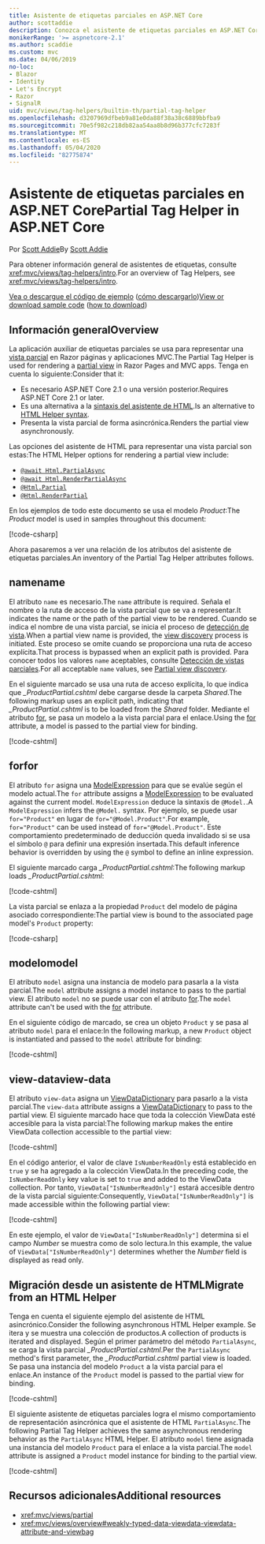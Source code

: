 ```yaml
---
title: Asistente de etiquetas parciales en ASP.NET Core
author: scottaddie
description: Conozca el asistente de etiquetas parciales en ASP.NET Core y el rol que desempeña cada uno de sus atributos a la hora de representar una vista parcial.
monikerRange: '>= aspnetcore-2.1'
ms.author: scaddie
ms.custom: mvc
ms.date: 04/06/2019
no-loc:
- Blazor
- Identity
- Let's Encrypt
- Razor
- SignalR
uid: mvc/views/tag-helpers/builtin-th/partial-tag-helper
ms.openlocfilehash: d3207969dfbeb9a81e0da88f38a38c6889bbfba9
ms.sourcegitcommit: 70e5f982c218db82aa54aa8b8d96b377cfc7283f
ms.translationtype: MT
ms.contentlocale: es-ES
ms.lasthandoff: 05/04/2020
ms.locfileid: "82775874"
---
```

# <a name="partial-tag-helper-in-aspnet-core"></a><span data-ttu-id="73272-103">Asistente de etiquetas parciales en ASP.NET Core</span><span class="sxs-lookup"><span data-stu-id="73272-103">Partial Tag Helper in ASP.NET Core</span></span>

<span data-ttu-id="73272-104">Por [Scott Addie](https://github.com/scottaddie)</span><span class="sxs-lookup"><span data-stu-id="73272-104">By [Scott Addie](https://github.com/scottaddie)</span></span>

<span data-ttu-id="73272-105">Para obtener información general de asistentes de etiquetas, consulte <xref:mvc/views/tag-helpers/intro>.</span><span class="sxs-lookup"><span data-stu-id="73272-105">For an overview of Tag Helpers, see <xref:mvc/views/tag-helpers/intro>.</span></span>

<span data-ttu-id="73272-106">[Vea o descargue el código de ejemplo](https://github.com/dotnet/AspNetCore.Docs/tree/master/aspnetcore/mvc/views/tag-helpers/built-in/samples) ([cómo descargarlo](xref:index#how-to-download-a-sample))</span><span class="sxs-lookup"><span data-stu-id="73272-106">[View or download sample code](https://github.com/dotnet/AspNetCore.Docs/tree/master/aspnetcore/mvc/views/tag-helpers/built-in/samples) ([how to download](xref:index#how-to-download-a-sample))</span></span>

## <a name="overview"></a><span data-ttu-id="73272-107">Información general</span><span class="sxs-lookup"><span data-stu-id="73272-107">Overview</span></span>

<span data-ttu-id="73272-108">La aplicación auxiliar de etiquetas parciales se usa para representar una [vista parcial](xref:mvc/views/partial) en Razor páginas y aplicaciones MVC.</span><span class="sxs-lookup"><span data-stu-id="73272-108">The Partial Tag Helper is used for rendering a [partial view](xref:mvc/views/partial) in Razor Pages and MVC apps.</span></span> <span data-ttu-id="73272-109">Tenga en cuenta lo siguiente:</span><span class="sxs-lookup"><span data-stu-id="73272-109">Consider that it:</span></span>

* <span data-ttu-id="73272-110">Es necesario ASP.NET Core 2.1 o una versión posterior.</span><span class="sxs-lookup"><span data-stu-id="73272-110">Requires ASP.NET Core 2.1 or later.</span></span>
* <span data-ttu-id="73272-111">Es una alternativa a la [sintaxis del asistente de HTML](xref:mvc/views/partial#reference-a-partial-view).</span><span class="sxs-lookup"><span data-stu-id="73272-111">Is an alternative to [HTML Helper syntax](xref:mvc/views/partial#reference-a-partial-view).</span></span>
* <span data-ttu-id="73272-112">Presenta la vista parcial de forma asincrónica.</span><span class="sxs-lookup"><span data-stu-id="73272-112">Renders the partial view asynchronously.</span></span>

<span data-ttu-id="73272-113">Las opciones del asistente de HTML para representar una vista parcial son estas:</span><span class="sxs-lookup"><span data-stu-id="73272-113">The HTML Helper options for rendering a partial view include:</span></span>

* [`@await Html.PartialAsync`](/dotnet/api/microsoft.aspnetcore.mvc.rendering.htmlhelperpartialextensions.partialasync)
* [`@await Html.RenderPartialAsync`](/dotnet/api/microsoft.aspnetcore.mvc.rendering.htmlhelperpartialextensions.renderpartialasync)
* [`@Html.Partial`](/dotnet/api/microsoft.aspnetcore.mvc.rendering.htmlhelperpartialextensions.partial)
* [`@Html.RenderPartial`](/dotnet/api/microsoft.aspnetcore.mvc.rendering.htmlhelperpartialextensions.renderpartial)

<span data-ttu-id="73272-114">En los ejemplos de todo este documento se usa el modelo *Product*:</span><span class="sxs-lookup"><span data-stu-id="73272-114">The *Product* model is used in samples throughout this document:</span></span>

[!code-csharp[](samples/TagHelpersBuiltIn/Models/Product.cs)]

<span data-ttu-id="73272-115">Ahora pasaremos a ver una relación de los atributos del asistente de etiquetas parciales.</span><span class="sxs-lookup"><span data-stu-id="73272-115">An inventory of the Partial Tag Helper attributes follows.</span></span>

## <a name="name"></a><span data-ttu-id="73272-116">name</span><span class="sxs-lookup"><span data-stu-id="73272-116">name</span></span>

<span data-ttu-id="73272-117">El atributo `name` es necesario.</span><span class="sxs-lookup"><span data-stu-id="73272-117">The `name` attribute is required.</span></span> <span data-ttu-id="73272-118">Señala el nombre o la ruta de acceso de la vista parcial que se va a representar.</span><span class="sxs-lookup"><span data-stu-id="73272-118">It indicates the name or the path of the partial view to be rendered.</span></span> <span data-ttu-id="73272-119">Cuando se indica el nombre de una vista parcial, se inicia el proceso de [detección de vista](xref:mvc/views/overview#view-discovery).</span><span class="sxs-lookup"><span data-stu-id="73272-119">When a partial view name is provided, the [view discovery](xref:mvc/views/overview#view-discovery) process is initiated.</span></span> <span data-ttu-id="73272-120">Este proceso se omite cuando se proporciona una ruta de acceso explícita.</span><span class="sxs-lookup"><span data-stu-id="73272-120">That process is bypassed when an explicit path is provided.</span></span> <span data-ttu-id="73272-121">Para conocer todos los valores `name` aceptables, consulte [Detección de vistas parciales](xref:mvc/views/partial#partial-view-discovery).</span><span class="sxs-lookup"><span data-stu-id="73272-121">For all acceptable `name` values, see [Partial view discovery](xref:mvc/views/partial#partial-view-discovery).</span></span>

<span data-ttu-id="73272-122">En el siguiente marcado se usa una ruta de acceso explícita, lo que indica que *_ProductPartial.cshtml* debe cargarse desde la carpeta *Shared*.</span><span class="sxs-lookup"><span data-stu-id="73272-122">The following markup uses an explicit path, indicating that *_ProductPartial.cshtml* is to be loaded from the *Shared* folder.</span></span> <span data-ttu-id="73272-123">Mediante el atributo [for](#for), se pasa un modelo a la vista parcial para el enlace.</span><span class="sxs-lookup"><span data-stu-id="73272-123">Using the [for](#for) attribute, a model is passed to the partial view for binding.</span></span>

[!code-cshtml[](samples/TagHelpersBuiltIn/Pages/Product.cshtml?name=snippet_Name)]

## <a name="for"></a><span data-ttu-id="73272-124">for</span><span class="sxs-lookup"><span data-stu-id="73272-124">for</span></span>

<span data-ttu-id="73272-125">El atributo `for` asigna una [ModelExpression](/dotnet/api/microsoft.aspnetcore.mvc.viewfeatures.modelexpression) para que se evalúe según el modelo actual.</span><span class="sxs-lookup"><span data-stu-id="73272-125">The `for` attribute assigns a [ModelExpression](/dotnet/api/microsoft.aspnetcore.mvc.viewfeatures.modelexpression) to be evaluated against the current model.</span></span> <span data-ttu-id="73272-126">`ModelExpression` deduce la sintaxis de `@Model.`.</span><span class="sxs-lookup"><span data-stu-id="73272-126">A `ModelExpression` infers the `@Model.` syntax.</span></span> <span data-ttu-id="73272-127">Por ejemplo, se puede usar `for="Product"` en lugar de `for="@Model.Product"`.</span><span class="sxs-lookup"><span data-stu-id="73272-127">For example, `for="Product"` can be used instead of `for="@Model.Product"`.</span></span> <span data-ttu-id="73272-128">Este comportamiento predeterminado de deducción queda invalidado si se usa el símbolo `@` para definir una expresión insertada.</span><span class="sxs-lookup"><span data-stu-id="73272-128">This default inference behavior is overridden by using the `@` symbol to define an inline expression.</span></span>

<span data-ttu-id="73272-129">El siguiente marcado carga *_ProductPartial.cshtml*:</span><span class="sxs-lookup"><span data-stu-id="73272-129">The following markup loads *_ProductPartial.cshtml*:</span></span>

[!code-cshtml[](samples/TagHelpersBuiltIn/Pages/Product.cshtml?name=snippet_For)]

<span data-ttu-id="73272-130">La vista parcial se enlaza a la propiedad `Product` del modelo de página asociado correspondiente:</span><span class="sxs-lookup"><span data-stu-id="73272-130">The partial view is bound to the associated page model's `Product` property:</span></span>

[!code-csharp[](samples/TagHelpersBuiltIn/Pages/Product.cshtml.cs?highlight=8)]

## <a name="model"></a><span data-ttu-id="73272-131">modelo</span><span class="sxs-lookup"><span data-stu-id="73272-131">model</span></span>

<span data-ttu-id="73272-132">El atributo `model` asigna una instancia de modelo para pasarla a la vista parcial.</span><span class="sxs-lookup"><span data-stu-id="73272-132">The `model` attribute assigns a model instance to pass to the partial view.</span></span> <span data-ttu-id="73272-133">El atributo `model` no se puede usar con el atributo [for](#for).</span><span class="sxs-lookup"><span data-stu-id="73272-133">The `model` attribute can't be used with the [for](#for) attribute.</span></span>

<span data-ttu-id="73272-134">En el siguiente código de marcado, se crea un objeto `Product` y se pasa al atributo `model` para el enlace:</span><span class="sxs-lookup"><span data-stu-id="73272-134">In the following markup, a new `Product` object is instantiated and passed to the `model` attribute for binding:</span></span>

[!code-cshtml[](samples/TagHelpersBuiltIn/Pages/Product.cshtml?name=snippet_Model)]

## <a name="view-data"></a><span data-ttu-id="73272-135">view-data</span><span class="sxs-lookup"><span data-stu-id="73272-135">view-data</span></span>

<span data-ttu-id="73272-136">El atributo `view-data` asigna un [ViewDataDictionary](/dotnet/api/microsoft.aspnetcore.mvc.viewfeatures.viewdatadictionary) para pasarlo a la vista parcial.</span><span class="sxs-lookup"><span data-stu-id="73272-136">The `view-data` attribute assigns a [ViewDataDictionary](/dotnet/api/microsoft.aspnetcore.mvc.viewfeatures.viewdatadictionary) to pass to the partial view.</span></span> <span data-ttu-id="73272-137">El siguiente marcado hace que toda la colección ViewData esté accesible para la vista parcial:</span><span class="sxs-lookup"><span data-stu-id="73272-137">The following markup makes the entire ViewData collection accessible to the partial view:</span></span>

[!code-cshtml[](samples/TagHelpersBuiltIn/Pages/Product.cshtml?name=snippet_ViewData&highlight=5-)]

<span data-ttu-id="73272-138">En el código anterior, el valor de clave `IsNumberReadOnly` está establecido en `true` y se ha agregado a la colección ViewData.</span><span class="sxs-lookup"><span data-stu-id="73272-138">In the preceding code, the `IsNumberReadOnly` key value is set to `true` and added to the ViewData collection.</span></span> <span data-ttu-id="73272-139">Por tanto, `ViewData["IsNumberReadOnly"]` estará accesible dentro de la vista parcial siguiente:</span><span class="sxs-lookup"><span data-stu-id="73272-139">Consequently, `ViewData["IsNumberReadOnly"]` is made accessible within the following partial view:</span></span>

[!code-cshtml[](samples/TagHelpersBuiltIn/Pages/Shared/_ProductViewDataPartial.cshtml?highlight=5)]

<span data-ttu-id="73272-140">En este ejemplo, el valor de `ViewData["IsNumberReadOnly"]` determina si el campo *Number* se muestra como de solo lectura.</span><span class="sxs-lookup"><span data-stu-id="73272-140">In this example, the value of `ViewData["IsNumberReadOnly"]` determines whether the *Number* field is displayed as read only.</span></span>

## <a name="migrate-from-an-html-helper"></a><span data-ttu-id="73272-141">Migración desde un asistente de HTML</span><span class="sxs-lookup"><span data-stu-id="73272-141">Migrate from an HTML Helper</span></span>

<span data-ttu-id="73272-142">Tenga en cuenta el siguiente ejemplo del asistente de HTML asincrónico.</span><span class="sxs-lookup"><span data-stu-id="73272-142">Consider the following asynchronous HTML Helper example.</span></span> <span data-ttu-id="73272-143">Se itera y se muestra una colección de productos.</span><span class="sxs-lookup"><span data-stu-id="73272-143">A collection of products is iterated and displayed.</span></span> <span data-ttu-id="73272-144">Según el primer parámetro del método `PartialAsync`, se carga la vista parcial *_ProductPartial.cshtml*.</span><span class="sxs-lookup"><span data-stu-id="73272-144">Per the `PartialAsync` method's first parameter, the *_ProductPartial.cshtml* partial view is loaded.</span></span> <span data-ttu-id="73272-145">Se pasa una instancia del modelo `Product` a la vista parcial para el enlace.</span><span class="sxs-lookup"><span data-stu-id="73272-145">An instance of the `Product` model is passed to the partial view for binding.</span></span>

[!code-cshtml[](samples/TagHelpersBuiltIn/Pages/Products.cshtml?name=snippet_HtmlHelper&highlight=3)]

<span data-ttu-id="73272-146">El siguiente asistente de etiquetas parciales logra el mismo comportamiento de representación asincrónica que el asistente de HTML `PartialAsync`.</span><span class="sxs-lookup"><span data-stu-id="73272-146">The following Partial Tag Helper achieves the same asynchronous rendering behavior as the `PartialAsync` HTML Helper.</span></span> <span data-ttu-id="73272-147">El atributo `model` tiene asignada una instancia del modelo `Product` para el enlace a la vista parcial.</span><span class="sxs-lookup"><span data-stu-id="73272-147">The `model` attribute is assigned a `Product` model instance for binding to the partial view.</span></span>

[!code-cshtml[](samples/TagHelpersBuiltIn/Pages/Products.cshtml?name=snippet_TagHelper&highlight=3)]

## <a name="additional-resources"></a><span data-ttu-id="73272-148">Recursos adicionales</span><span class="sxs-lookup"><span data-stu-id="73272-148">Additional resources</span></span>

* <xref:mvc/views/partial>
* <xref:mvc/views/overview#weakly-typed-data-viewdata-viewdata-attribute-and-viewbag>
